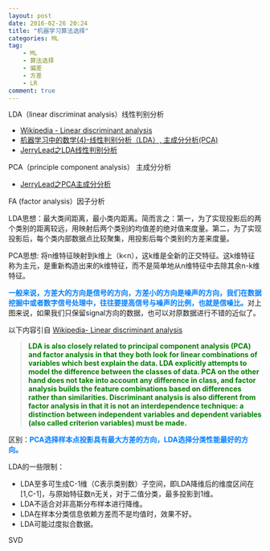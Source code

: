 ```yaml
---
layout: post
date: 2016-02-26 20:24
title: "机器学习算法选择"
categories: ML
tag: 
	- ML
	- 算法选择
    - 偏差
	- 方差
	- LR
comment: true
---
```


LDA（linear discriminat analysis）线性判别分析

- [Wikipedia - Linear discriminant analysis](https://en.wikipedia.org/wiki/Linear_discriminant_analysis)
- [机器学习中的数学(4)-线性判别分析（LDA）, 主成分分析(PCA)](http://www.cnblogs.com/LeftNotEasy/archive/2011/01/08/lda-and-pca-machine-learning.html)
- [JerryLead之LDA线性判别分析](http://www.cnblogs.com/jerrylead/archive/2011/04/21/2024384.html)


PCA（principle component analysis） 主成分分析

- [JerryLead之PCA主成分分析](http://www.cnblogs.com/jerrylead/archive/2011/04/18/2020209.html)

FA (factor analysis）因子分析

LDA思想：最大类间距离，最小类内距离。简而言之：第一，为了实现投影后的两个类别的距离较远，用映射后两个类别的均值差的绝对值来度量。第二，为了实现投影后，每个类内部数据点比较聚集，用投影后每个类别的方差来度量。

PCA思想: 将n维特征映射到k维上（k<n），这k维是全新的正交特征。这k维特征称为主元，是重新构造出来的k维特征，而不是简单地从n维特征中去除其余n-k维特征。

<font color="#007fff">**一般来说，方差大的方向是信号的方向，方差小的方向是噪声的方向，我们在数据挖掘中或者数字信号处理中，往往要提高信号与噪声的比例，也就是信噪比。**</font>对上图来说，如果我们只保留signal方向的数据，也可以对原数据进行不错的近似了。

以下内容引自 [Wikipedia- Linear discriminant analysis](https://en.wikipedia.org/wiki/Linear_discriminant_analysis)
><font color="green">**LDA is also closely related to principal component analysis (PCA) and factor 		analysis in that they both look for linear combinations of variables which best explain the data. LDA explicitly attempts to model the difference between the classes of data. PCA on the other hand does not take into account any difference in class, and factor analysis builds the feature combinations based on differences rather than similarities. Discriminant analysis is also different from factor analysis in that it is not an interdependence technique: a distinction between independent variables and dependent variables (also called criterion variables) must be made.**</FONT>


区别：<font color="#007fff">**PCA选择样本点投影具有最大方差的方向，LDA选择分类性能最好的方向。**</font>


LDA的一些限制：

- LDA至多可生成C-1维（C表示类别数）子空间，即LDA降维后的维度区间在[1,C-1]，与原始特征数n无关，对于二值分类，最多投影到1维。
- LDA不适合对非高斯分布样本进行降维。
- LDA在样本分类信息依赖方差而不是均值时，效果不好。
- LDA可能过度拟合数据。

SVD